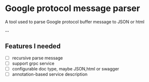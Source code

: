 # Google protocol message parser

A tool used to parse Google protocol buffer message to JSON or html

--

## Features I needed

- [ ] recursive parse message
- [ ] support grpc service
- [ ] configurable doc type, maybe JSON,html or swagger
- [ ] annotation-based service description
